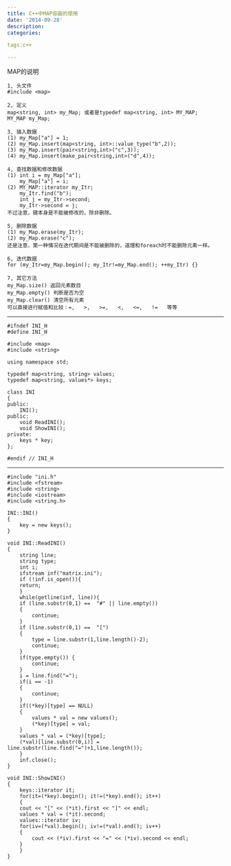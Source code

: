 ```yaml
---
title: C++中MAP容器的使用
date: '2014-09-28'
description:
categories:

tags:c++

---
```


MAP的说明  

	1, 头文件 
	#include <map> 

	2, 定义 
	map<string, int> my_Map; 或者是typedef map<string, int> MY_MAP; 
	MY_MAP my_Map; 

	3, 插入数据 
	(1) my_Map["a"] = 1; 
	(2) my_Map.insert(map<string, int>::value_type("b",2)); 
	(3) my_Map.insert(pair<string,int>("c",3)); 
	(4) my_Map.insert(make_pair<string,int>("d",4)); 

	4, 查找数据和修改数据 
	(1) int i = my_Map["a"]; 
	    my_Map["a"] = i; 
	(2) MY_MAP::iterator my_Itr; 
	    my_Itr.find("b"); 
	    int j = my_Itr->second; 
	    my_Itr->second = j; 
	不过注意，键本身是不能被修改的，除非删除。 

	5, 删除数据 
	(1) my_Map.erase(my_Itr); 
	(2) my_Map.erase("c"); 
	还是注意，第一种情况在迭代期间是不能被删除的，道理和foreach时不能删除元素一样。 

	6, 迭代数据 
	for (my_Itr=my_Map.begin(); my_Itr!=my_Map.end(); ++my_Itr) {} 

	7, 其它方法 
	my_Map.size() 返回元素数目 
	my_Map.empty() 判断是否为空 
	my_Map.clear() 清空所有元素 
	可以直接进行赋值和比较：=,   >,   >=,   <,   <=,   !=   等等 

---

	#ifndef INI_H
	#define INI_H

	#include <map>
	#include <string>

	using namespace std;

	typedef map<string, string> values;
	typedef map<string, values*> keys;

	class INI
	{
	public:
	    INI();
	public:
	    void ReadINI();
	    void ShowINI();
	private:
	    keys * key;
	};

	#endif // INI_H

---

	#include "ini.h"
	#include <fstream>
	#include <string>
	#include <iostream>
	#include <string.h>

	INI::INI()
	{
	    key = new keys();
	}

	void INI::ReadINI()
	{
	    string line;
	    string type;
	    int i;
	    ifstream inf("matrix.ini");
	    if (!inf.is_open()){
		return;
	    }
	    while(getline(inf, line)){
		if (line.substr(0,1) ==  "#" || line.empty())
		{
		    continue;
		}
		if (line.substr(0,1) ==  "[")
		{
		    type = line.substr(1,line.length()-2);
		    continue;
		}
		if(type.empty()) {
		    continue;
		}
		i = line.find("=");
		if(i == -1)
		{
		    continue;
		}
		if((*key)[type] == NULL)
		{
		    values * val = new values();
		    (*key)[type] = val;
		}
		values * val = (*key)[type];
		(*val)[line.substr(0,i)] = line.substr(line.find("=")+1,line.length());
	    }
	    inf.close();
	}

	void INI::ShowINI()
	{
	    keys::iterator it;
	    for(it=(*key).begin(); it!=(*key).end(); it++)
	    {
		cout << "[" << (*it).first << "]" << endl;
		values * val = (*it).second;
		values::iterator iv;
		for(iv=(*val).begin(); iv!=(*val).end(); iv++)
		{
		    cout << (*iv).first << "=" << (*iv).second << endl;
		}
	    }
	}

